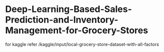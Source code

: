 # Deep-Learning-Based-Sales-Prediction-and-Inventory-Management-for-Grocery-Stores


for kaggle refer /kaggle/input/local-grocery-store-dataset-with-all-factors 

